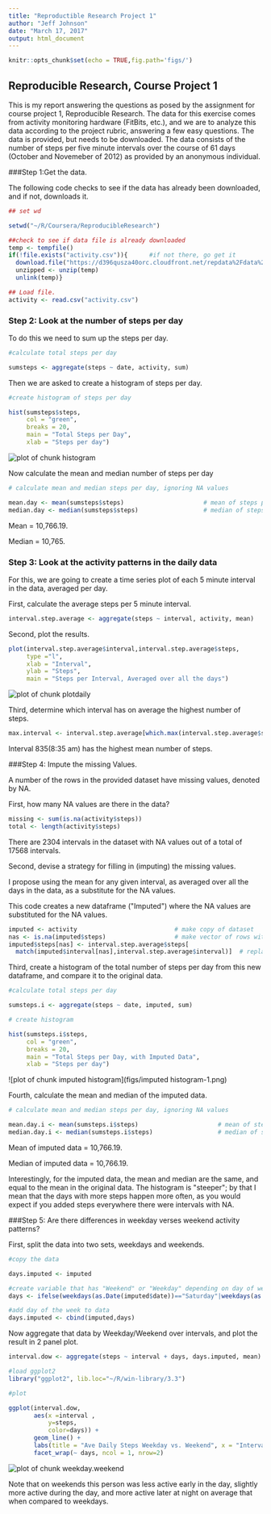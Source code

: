 ```yaml
---
title: "Reproductible Research Project 1"
author: "Jeff Johnson"
date: "March 17, 2017"
output: html_document
---
```



```r
knitr::opts_chunk$set(echo = TRUE,fig.path='figs/')
```

## Reproducible Research, Course Project 1

This is my report answering the questions as posed by the assignment for course project 1, Reproducible Research. The data for this exercise comes from activity monitoring hardware (FitBits, etc.), and we are to analyze this data according to the project rubric, answering a few easy questions. The data is provided, but needs to be downloaded. The data consists of the number of steps per five minute intervals over the course of 61 days (October and Novemeber of 2012) as provided by an anonymous individual. 

###Step 1:Get the data.  

The following code checks to see if the data has already been downloaded, and if not, downloads it. 


```r
## set wd 

setwd("~/R/Coursera/ReproducibleResearch")

##check to see if data file is already downloaded
temp <- tempfile()
if(!file.exists("activity.csv")){      #if not there, go get it
  download.file("https://d396qusza40orc.cloudfront.net/repdata%2Fdata%2Factivity.zip",temp)                      #download data
  unzipped <- unzip(temp)                                                                                       #unzip data
  unlink(temp)}

## Load file. 
activity <- read.csv("activity.csv")
```

### Step 2: Look at the number of steps per day

To do this we need to sum up the steps per day. 


```r
#calculate total steps per day

sumsteps <- aggregate(steps ~ date, activity, sum)
```
Then we are asked to create a histogram of steps per day.

```r
#create histogram of steps per day

hist(sumsteps$steps,
     col = "green",
     breaks = 20,
     main = "Total Steps per Day",
     xlab = "Steps per day") 
```

![plot of chunk histogram](figs/histogram-1.png)

Now calculate the mean and median number of steps per day


```r
# calculate mean and median steps per day, ignoring NA values

mean.day <- mean(sumsteps$steps)                      # mean of steps per day  
median.day <- median(sumsteps$steps)                  # median of steps per dayplot
```
Mean = 10,766.19.

Median = 10,765.

### Step 3: Look at the activity patterns in the daily data

For this, we are going to create a time series plot of each 5 minute interval in the data, averaged per day. 

First, calculate the average steps per 5 minute interval.


```r
interval.step.average <- aggregate(steps ~ interval, activity, mean)
```

Second, plot the results. 


```r
plot(interval.step.average$interval,interval.step.average$steps, 
     type ="l", 
     xlab = "Interval",
     ylab = "Steps",
     main = "Steps per Interval, Averaged over all the days")
```

![plot of chunk plotdaily](figs/plotdaily-1.png)

Third, determine which interval has on average the highest number of steps.


```r
max.interval <- interval.step.average[which.max(interval.step.average$steps),1]
```

Interval 835(8:35 am) has the highest mean number of steps. 

###Step 4: Impute the missing Values.

A number of the rows in the provided dataset have missing values, denoted by NA.  

First, how  many NA values are there in the data?


```r
missing <- sum(is.na(activity$steps))
total <- length(activity$steps)
```

There are 2304 intervals in the dataset with NA values out of a total of 17568 intervals.

Second, devise a strategy for filling in (imputing) the missing values. 

I propose using the mean for any given interval, as averaged over all the days in the data, as a substitute for the NA values.  

This code creates a new dataframe ("Imputed") where the NA values are substituted for the NA values.


```r
imputed <- activity                           # make copy of dataset
nas <- is.na(imputed$steps)                   # make vector of rows with NA values
imputed$steps[nas] <- interval.step.average$steps[
  match(imputed$interval[nas],interval.step.average$interval)]  # replace NA values with mean for that interval
```

Third, create a histogram of the total number of steps per day from this new dataframe, and compare it to the original data.


```r
#calculate total steps per day

sumsteps.i <- aggregate(steps ~ date, imputed, sum)

# create histogram

hist(sumsteps.i$steps,
     col = "green",
     breaks = 20,
     main = "Total Steps per Day, with Imputed Data",
     xlab = "Steps per day") 
```

![plot of chunk imputed histogram](figs/imputed histogram-1.png)

Fourth, calculate the mean and median of the imputed data. 


```r
# calculate mean and median steps per day, ignoring NA values

mean.day.i <- mean(sumsteps.i$steps)                      # mean of steps per day  
median.day.i <- median(sumsteps.i$steps)                  # median of steps per dayplot
```

Mean of imputed data = 10,766.19.

Median of imputed data = 10,766.19.

Interestingly, for the imputed data, the mean and median are the same, and equal to the mean in the original data. The histogram is "steeper"; by that I mean that the days with more steps happen more often, as you would expect if you added steps everywhere there were intervals with NA.  

###Step 5: Are there differences in weekday verses weekend activity patterns?

First, split the data into two sets, weekdays and weekends.


```r
#copy the data

days.imputed <- imputed

#create variable that has "Weekend" or "Weekday" depending on day of week of date
days <- ifelse(weekdays(as.Date(imputed$date))=="Saturday"|weekdays(as.Date(imputed$date))=="Sunday","Weekend","Weekday")

#add day of the week to data
days.imputed <- cbind(imputed,days)
```
  
Now aggregate that data by Weekday/Weekend over intervals, and plot the result in 2 panel plot. 


```r
interval.dow <- aggregate(steps ~ interval + days, days.imputed, mean) 

#load ggplot2
library("ggplot2", lib.loc="~/R/win-library/3.3")

#plot 

ggplot(interval.dow, 
       aes(x =interval , 
           y=steps,
           color=days)) +
       geom_line() +
       labs(title = "Ave Daily Steps Weekday vs. Weekend", x = "Interval", y = "Total Number of Steps") +
       facet_wrap(~ days, ncol = 1, nrow=2)
```

![plot of chunk weekday.weekend](figs/weekday.weekend-1.png)

Note that on weekends this person was less active early in the day, slightly more active during the day, and more active later at night on average that when compared to weekdays.

